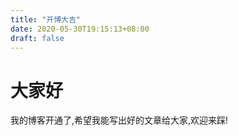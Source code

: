 ```yaml
---
title: "开博大吉"
date: 2020-05-30T19:15:13+08:00
draft: false
---
```



#  大家好

我的博客开通了,希望我能写出好的文章给大家,欢迎来踩!

